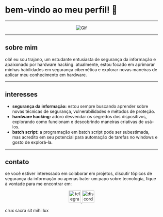# bem-vindo ao meu perfil! 🌟

---

<p align="center">
  <img src="https://miro.medium.com/v2/resize:fit:1000/0*xyjltrx0bwjn2ZCu.gif" alt="Gif"/>
</p>

---

## sobre mim
olá! eu sou trajano, um estudante entusiasta de segurança da informação e apaixonado por hardware hacking. atualmente, estou focado em aprimorar minhas habilidades em segurança cibernética e explorar novas maneiras de aplicar meu conhecimento em hardware.

---

## interesses
- **segurança da informação:** estou sempre buscando aprender sobre novas técnicas de segurança, vulnerabilidades e métodos de proteção.
- **hardware hacking:** adoro desvendar os segredos dos dispositivos, explorando como funcionam e descobrindo maneiras criativas de usá-los.
- **batch script:** a programação em batch script pode ser subestimada, mas acredito em seu potencial para automação de tarefas no windows e gosto de explorá-la.

---

## contato
se você estiver interessado em colaborar em projetos, discutir tópicos de segurança da informação ou apenas bater um papo sobre tecnologia, fique à vontade para me encontrar em:

<p align="center">
  <a href="https://t.me/trajano1533">
    <img src="https://upload.wikimedia.org/wikipedia/commons/thumb/8/82/Telegram_logo.svg/512px-telegram_logo.svg.png" alt="telegram" width="40"/>
  </a>
  <a href="https://discord.com/invite/NYNQwuEX">
    <img src="https://upload.wikimedia.org/wikipedia/commons/thumb/3/31/Discord-icon-svgrepo-com.svg/640px-discord-icon-svgrepo-com.svg.png" alt="discord" width="40"/>
  </a>
</p>

crux sacra sit mihi lux

